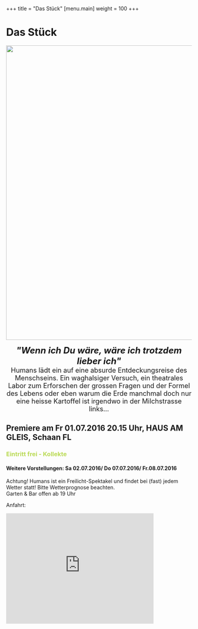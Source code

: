 +++
title = "Das Stück"
[menu.main]
weight = 100
+++

<h1>Das Stück</h1>
<center>
<p>
<img src="/flyerfront2.jpg" width= 800px/></p>

<FONT SIZE="5"><b><i>"Wenn ich Du wäre, wäre ich trotzdem lieber ich"</i></b></font><br>
<FONT SIZE="4">
Humans lädt ein auf eine absurde Entdeckungsreise des Menschseins. Ein waghalsiger Versuch, ein theatrales Labor zum Erforschen der grossen Fragen und der Formel des Lebens oder eben warum die Erde manchmal doch nur eine heisse Kartoffel ist irgendwo in der Milchstrasse links…</Font></center>


<p><h2>Premiere am Fr 01.07.2016 20.15 Uhr, HAUS AM GLEIS, Schaan FL</h2> </p>

<p><h3><span style="color:#BADA55">Eintritt frei - Kollekte</span></h3></p>

<h4>Weitere Vorstellungen: 
Sa 02.07.2016/
Do 07.07.2016/
Fr.08.07.2016</h4>

Achtung! Humans ist ein Freilicht-Spektakel und findet bei (fast) jedem Wetter statt! Bitte Wetterprognose beachten. </br>
Garten & Bar offen ab 19 Uhr

Anfahrt:</br>
<iframe src="https://www.google.com/maps/embed?pb=!1m18!1m12!1m3!1d2712.537990959611!2d9.504607851035665!3d47.16690232613923!2m3!1f0!2f0!3f0!3m2!1i1024!2i768!4f13.1!3m3!1m2!1s0x479b310735afa0dd%3A0x82170b0d8c1eda1f!2sIn+der+Egerta+3%2C+9494+Schaan%2C+Liechtenstein!5e0!3m2!1sde!2sch!4v1464784552928" width="400" height="300" frameborder="0" style="border:0" allowfullscreen></iframe>
